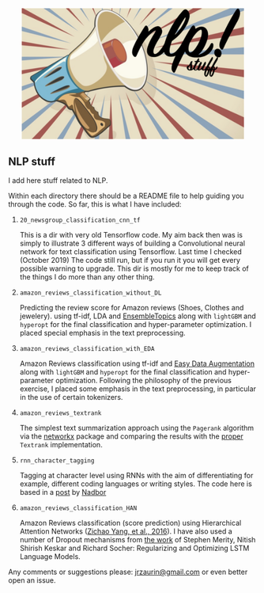 <p align="center">
  <img width="450" src="docs/figures/nlp_stuff_logo.png">
</p>

## NLP stuff

I add here stuff related to NLP.

Within each directory there should be a README file to help guiding you through the code. So far, this is what I have included:

1. `20_newsgroup_classification_cnn_tf`

	This is a dir with very old Tensorflow code. My aim back then was is simply
	to illustrate 3 different ways of building a Convolutional neural network for
	text classification using Tensorflow. Last time I checked (October 2019) The
	code still run, but if you run it you will get every possible warning to
	upgrade. This dir is mostly for me to keep track of the things I do more than
	any other thing.

2. `amazon_reviews_classification_without_DL`

	Predicting the review score for Amazon reviews (Shoes, Clothes and jewelery).
	using tf-idf, LDA and [EnsembleTopics](https://github.com/lmcinnes/enstop)
	along with `lightGBM` and `hyperopt` for the final classification and
	hyper-parameter optimization. I placed special emphasis in the text
	preprocessing.

3. `amazon_reviews_classification_with_EDA`

	Amazon Reviews classification using tf-idf and
	[Easy Data Augmentation](https://github.com/jasonwei20/eda_nlp) along with `lightGBM`
	and `hyperopt` for the final classification and hyper-parameter optimization.
	Following the philosophy of the previous exercise, I placed some emphasis in
	the text preprocessing, in particular in the use of certain tokenizers.

4. `amazon_reviews_textrank`

	The simplest text summarization approach using the `Pagerank` algorithm via
	the	[networkx](https://networkx.github.io/documentation/networkx-1.10/index.html)
	package and comparing the results with the
	[proper](https://github.com/summanlp/textrank) `Textrank` implementation.

5. `rnn_character_tagging`

	Tagging at character level using RNNs with the aim of differentiating for example, different coding languages or writing styles. The code here is based in a [post](http://nadbordrozd.github.io/blog/2017/06/03/python-or-scala/) by [Nadbor](https://www.linkedin.com/in/nadbor-drozd-12316063/)

5. `amazon_reviews_classification_HAN`

	Amazon Reviews classification (score prediction) using Hierarchical Attention Networks ([Zichao Yang, et al., 2016](https://www.cs.cmu.edu/~./hovy/papers/16HLT-hierarchical-attention-networks.pdf)). I have also used a number of Dropout mechanisms from [the work](https://arxiv.org/pdf/1708.02182.pdf) of Stephen Merity, Nitish Shirish Keskar and Richard Socher: Regularizing and Optimizing LSTM Language Models.

Any comments or suggestions please: jrzaurin@gmail.com or even better open an issue.